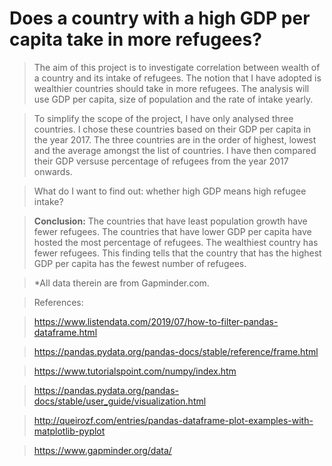 # Does a country with a high GDP per capita take in more refugees?


> The aim of this project is to investigate correlation between wealth of a country and its intake of refugees. The notion that I have adopted is wealthier countries should take in more refugees. The analysis will use GDP per capita, size of population and the rate of intake yearly.  

> To simplify the scope of the project, I have only analysed three countries. I chose these countries based on their GDP per capita in the year 2017. The three countries are in the order of highest, lowest and the average amongst the list of countries. I have then compared their GDP versuse percentage of refugees from the year 2017 onwards. 

> What do I want to find out: whether high GDP means high refugee intake?  

>__Conclusion:__ The countries that have least population growth have fewer refugees. The countries that have lower GDP per capita have hosted the most percentage of refugees. The wealthiest country has fewer refugees. This finding tells that the country that has the highest GDP per capita has the fewest number of refugees.

> *All data therein are from Gapminder.com.

> References:

>https://www.listendata.com/2019/07/how-to-filter-pandas-dataframe.html

>https://pandas.pydata.org/pandas-docs/stable/reference/frame.html

>https://www.tutorialspoint.com/numpy/index.htm

>https://pandas.pydata.org/pandas-docs/stable/user_guide/visualization.html

>http://queirozf.com/entries/pandas-dataframe-plot-examples-with-matplotlib-pyplot

>https://www.gapminder.org/data/
